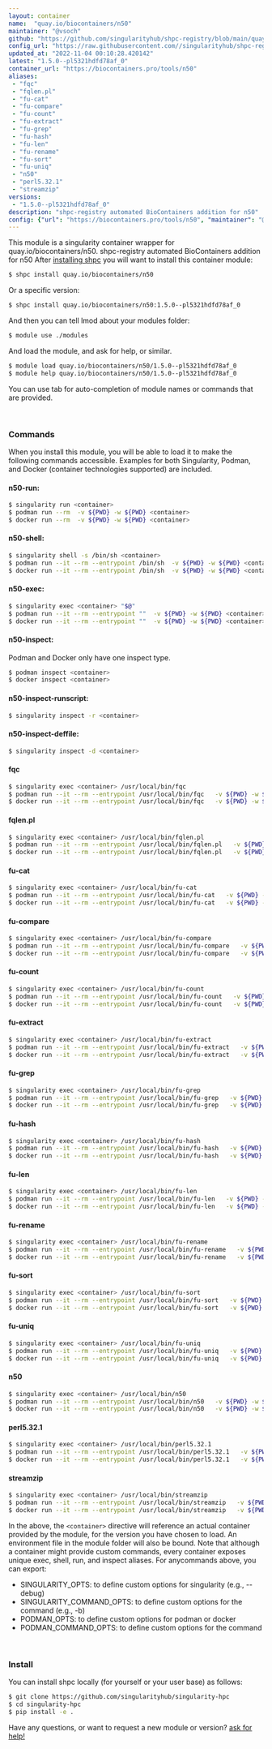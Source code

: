 ```yaml
---
layout: container
name:  "quay.io/biocontainers/n50"
maintainer: "@vsoch"
github: "https://github.com/singularityhub/shpc-registry/blob/main/quay.io/biocontainers/n50/container.yaml"
config_url: "https://raw.githubusercontent.com//singularityhub/shpc-registry/main/quay.io/biocontainers/n50/container.yaml"
updated_at: "2022-11-04 00:10:28.420142"
latest: "1.5.0--pl5321hdfd78af_0"
container_url: "https://biocontainers.pro/tools/n50"
aliases:
 - "fqc"
 - "fqlen.pl"
 - "fu-cat"
 - "fu-compare"
 - "fu-count"
 - "fu-extract"
 - "fu-grep"
 - "fu-hash"
 - "fu-len"
 - "fu-rename"
 - "fu-sort"
 - "fu-uniq"
 - "n50"
 - "perl5.32.1"
 - "streamzip"
versions:
 - "1.5.0--pl5321hdfd78af_0"
description: "shpc-registry automated BioContainers addition for n50"
config: {"url": "https://biocontainers.pro/tools/n50", "maintainer": "@vsoch", "description": "shpc-registry automated BioContainers addition for n50", "latest": {"1.5.0--pl5321hdfd78af_0": "sha256:922c631bfe7177b00b92556e28920909f8dadbfba6760fc49582efed0128d886"}, "tags": {"1.5.0--pl5321hdfd78af_0": "sha256:922c631bfe7177b00b92556e28920909f8dadbfba6760fc49582efed0128d886"}, "docker": "quay.io/biocontainers/n50", "aliases": {"fqc": "/usr/local/bin/fqc", "fqlen.pl": "/usr/local/bin/fqlen.pl", "fu-cat": "/usr/local/bin/fu-cat", "fu-compare": "/usr/local/bin/fu-compare", "fu-count": "/usr/local/bin/fu-count", "fu-extract": "/usr/local/bin/fu-extract", "fu-grep": "/usr/local/bin/fu-grep", "fu-hash": "/usr/local/bin/fu-hash", "fu-len": "/usr/local/bin/fu-len", "fu-rename": "/usr/local/bin/fu-rename", "fu-sort": "/usr/local/bin/fu-sort", "fu-uniq": "/usr/local/bin/fu-uniq", "n50": "/usr/local/bin/n50", "perl5.32.1": "/usr/local/bin/perl5.32.1", "streamzip": "/usr/local/bin/streamzip"}}
---
```


This module is a singularity container wrapper for quay.io/biocontainers/n50.
shpc-registry automated BioContainers addition for n50
After [installing shpc](#install) you will want to install this container module:


```bash
$ shpc install quay.io/biocontainers/n50
```

Or a specific version:

```bash
$ shpc install quay.io/biocontainers/n50:1.5.0--pl5321hdfd78af_0
```

And then you can tell lmod about your modules folder:

```bash
$ module use ./modules
```

And load the module, and ask for help, or similar.

```bash
$ module load quay.io/biocontainers/n50/1.5.0--pl5321hdfd78af_0
$ module help quay.io/biocontainers/n50/1.5.0--pl5321hdfd78af_0
```

You can use tab for auto-completion of module names or commands that are provided.

<br>

### Commands

When you install this module, you will be able to load it to make the following commands accessible.
Examples for both Singularity, Podman, and Docker (container technologies supported) are included.

#### n50-run:

```bash
$ singularity run <container>
$ podman run --rm  -v ${PWD} -w ${PWD} <container>
$ docker run --rm  -v ${PWD} -w ${PWD} <container>
```

#### n50-shell:

```bash
$ singularity shell -s /bin/sh <container>
$ podman run --it --rm --entrypoint /bin/sh  -v ${PWD} -w ${PWD} <container>
$ docker run --it --rm --entrypoint /bin/sh  -v ${PWD} -w ${PWD} <container>
```

#### n50-exec:

```bash
$ singularity exec <container> "$@"
$ podman run --it --rm --entrypoint ""  -v ${PWD} -w ${PWD} <container> "$@"
$ docker run --it --rm --entrypoint ""  -v ${PWD} -w ${PWD} <container> "$@"
```

#### n50-inspect:

Podman and Docker only have one inspect type.

```bash
$ podman inspect <container>
$ docker inspect <container>
```

#### n50-inspect-runscript:

```bash
$ singularity inspect -r <container>
```

#### n50-inspect-deffile:

```bash
$ singularity inspect -d <container>
```


#### fqc

```bash
$ singularity exec <container> /usr/local/bin/fqc
$ podman run --it --rm --entrypoint /usr/local/bin/fqc   -v ${PWD} -w ${PWD} <container> -c " $@"
$ docker run --it --rm --entrypoint /usr/local/bin/fqc   -v ${PWD} -w ${PWD} <container> -c " $@"
```


#### fqlen.pl

```bash
$ singularity exec <container> /usr/local/bin/fqlen.pl
$ podman run --it --rm --entrypoint /usr/local/bin/fqlen.pl   -v ${PWD} -w ${PWD} <container> -c " $@"
$ docker run --it --rm --entrypoint /usr/local/bin/fqlen.pl   -v ${PWD} -w ${PWD} <container> -c " $@"
```


#### fu-cat

```bash
$ singularity exec <container> /usr/local/bin/fu-cat
$ podman run --it --rm --entrypoint /usr/local/bin/fu-cat   -v ${PWD} -w ${PWD} <container> -c " $@"
$ docker run --it --rm --entrypoint /usr/local/bin/fu-cat   -v ${PWD} -w ${PWD} <container> -c " $@"
```


#### fu-compare

```bash
$ singularity exec <container> /usr/local/bin/fu-compare
$ podman run --it --rm --entrypoint /usr/local/bin/fu-compare   -v ${PWD} -w ${PWD} <container> -c " $@"
$ docker run --it --rm --entrypoint /usr/local/bin/fu-compare   -v ${PWD} -w ${PWD} <container> -c " $@"
```


#### fu-count

```bash
$ singularity exec <container> /usr/local/bin/fu-count
$ podman run --it --rm --entrypoint /usr/local/bin/fu-count   -v ${PWD} -w ${PWD} <container> -c " $@"
$ docker run --it --rm --entrypoint /usr/local/bin/fu-count   -v ${PWD} -w ${PWD} <container> -c " $@"
```


#### fu-extract

```bash
$ singularity exec <container> /usr/local/bin/fu-extract
$ podman run --it --rm --entrypoint /usr/local/bin/fu-extract   -v ${PWD} -w ${PWD} <container> -c " $@"
$ docker run --it --rm --entrypoint /usr/local/bin/fu-extract   -v ${PWD} -w ${PWD} <container> -c " $@"
```


#### fu-grep

```bash
$ singularity exec <container> /usr/local/bin/fu-grep
$ podman run --it --rm --entrypoint /usr/local/bin/fu-grep   -v ${PWD} -w ${PWD} <container> -c " $@"
$ docker run --it --rm --entrypoint /usr/local/bin/fu-grep   -v ${PWD} -w ${PWD} <container> -c " $@"
```


#### fu-hash

```bash
$ singularity exec <container> /usr/local/bin/fu-hash
$ podman run --it --rm --entrypoint /usr/local/bin/fu-hash   -v ${PWD} -w ${PWD} <container> -c " $@"
$ docker run --it --rm --entrypoint /usr/local/bin/fu-hash   -v ${PWD} -w ${PWD} <container> -c " $@"
```


#### fu-len

```bash
$ singularity exec <container> /usr/local/bin/fu-len
$ podman run --it --rm --entrypoint /usr/local/bin/fu-len   -v ${PWD} -w ${PWD} <container> -c " $@"
$ docker run --it --rm --entrypoint /usr/local/bin/fu-len   -v ${PWD} -w ${PWD} <container> -c " $@"
```


#### fu-rename

```bash
$ singularity exec <container> /usr/local/bin/fu-rename
$ podman run --it --rm --entrypoint /usr/local/bin/fu-rename   -v ${PWD} -w ${PWD} <container> -c " $@"
$ docker run --it --rm --entrypoint /usr/local/bin/fu-rename   -v ${PWD} -w ${PWD} <container> -c " $@"
```


#### fu-sort

```bash
$ singularity exec <container> /usr/local/bin/fu-sort
$ podman run --it --rm --entrypoint /usr/local/bin/fu-sort   -v ${PWD} -w ${PWD} <container> -c " $@"
$ docker run --it --rm --entrypoint /usr/local/bin/fu-sort   -v ${PWD} -w ${PWD} <container> -c " $@"
```


#### fu-uniq

```bash
$ singularity exec <container> /usr/local/bin/fu-uniq
$ podman run --it --rm --entrypoint /usr/local/bin/fu-uniq   -v ${PWD} -w ${PWD} <container> -c " $@"
$ docker run --it --rm --entrypoint /usr/local/bin/fu-uniq   -v ${PWD} -w ${PWD} <container> -c " $@"
```


#### n50

```bash
$ singularity exec <container> /usr/local/bin/n50
$ podman run --it --rm --entrypoint /usr/local/bin/n50   -v ${PWD} -w ${PWD} <container> -c " $@"
$ docker run --it --rm --entrypoint /usr/local/bin/n50   -v ${PWD} -w ${PWD} <container> -c " $@"
```


#### perl5.32.1

```bash
$ singularity exec <container> /usr/local/bin/perl5.32.1
$ podman run --it --rm --entrypoint /usr/local/bin/perl5.32.1   -v ${PWD} -w ${PWD} <container> -c " $@"
$ docker run --it --rm --entrypoint /usr/local/bin/perl5.32.1   -v ${PWD} -w ${PWD} <container> -c " $@"
```


#### streamzip

```bash
$ singularity exec <container> /usr/local/bin/streamzip
$ podman run --it --rm --entrypoint /usr/local/bin/streamzip   -v ${PWD} -w ${PWD} <container> -c " $@"
$ docker run --it --rm --entrypoint /usr/local/bin/streamzip   -v ${PWD} -w ${PWD} <container> -c " $@"
```



In the above, the `<container>` directive will reference an actual container provided
by the module, for the version you have chosen to load. An environment file in the
module folder will also be bound. Note that although a container
might provide custom commands, every container exposes unique exec, shell, run, and
inspect aliases. For anycommands above, you can export:

 - SINGULARITY_OPTS: to define custom options for singularity (e.g., --debug)
 - SINGULARITY_COMMAND_OPTS: to define custom options for the command (e.g., -b)
 - PODMAN_OPTS: to define custom options for podman or docker
 - PODMAN_COMMAND_OPTS: to define custom options for the command

<br>

### Install

You can install shpc locally (for yourself or your user base) as follows:

```bash
$ git clone https://github.com/singularityhub/singularity-hpc
$ cd singularity-hpc
$ pip install -e .
```

Have any questions, or want to request a new module or version? [ask for help!](https://github.com/singularityhub/singularity-hpc/issues)